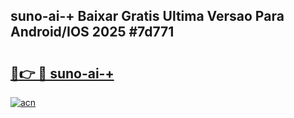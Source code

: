 ## suno-ai-+ Baixar Gratis Ultima Versao Para Android/IOS 2025 #7d771

# <h2><a href="https://ainizakaria.my?title=suno-ai-+&ref=20M">🔗👉 🔴 suno-ai-+</a></h2>

[![acn](https://github.com/user-attachments/assets/0f9c940e-d8b0-45ae-aac7-cd30a18b3e1c)](https://ainizakaria.my?title=suno-ai-+&ref=20M)

